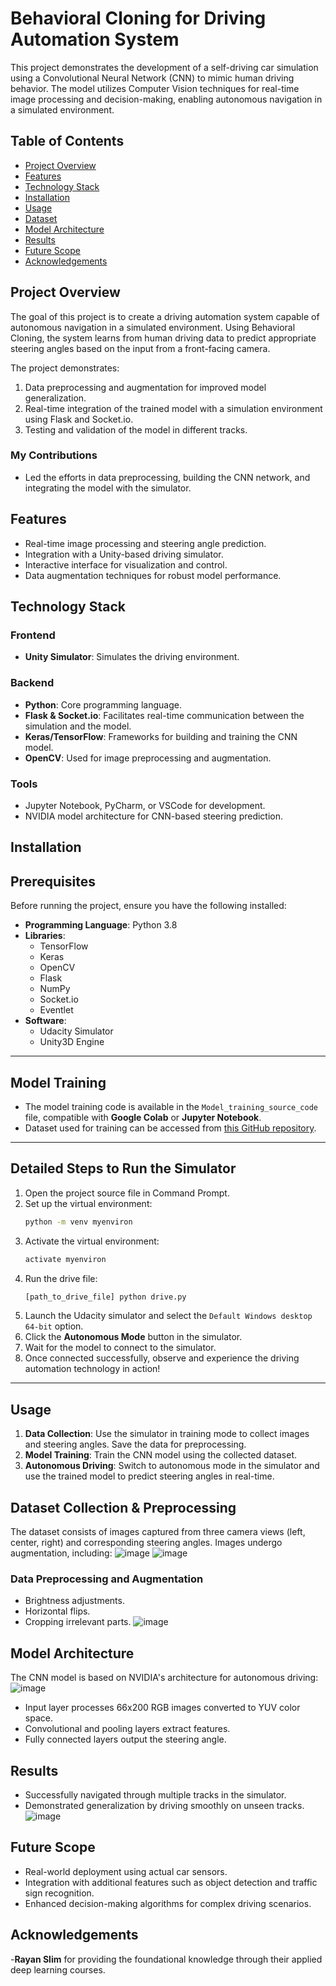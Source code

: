 
# Behavioral Cloning for Driving Automation System

This project demonstrates the development of a self-driving car simulation using a Convolutional Neural Network (CNN) to mimic human driving behavior. The model utilizes Computer Vision techniques for real-time image processing and decision-making, enabling autonomous navigation in a simulated environment.

## Table of Contents
- [Project Overview](#project-overview)
- [Features](#features)
- [Technology Stack](#technology-stack)
- [Installation](#installation)
- [Usage](#usage)
- [Dataset](#dataset)
- [Model Architecture](#model-architecture)
- [Results](#results)
- [Future Scope](#future-scope)
- [Acknowledgements](#acknowledgements)

## Project Overview
The goal of this project is to create a driving automation system capable of autonomous navigation in a simulated environment. Using Behavioral Cloning, the system learns from human driving data to predict appropriate steering angles based on the input from a front-facing camera.

The project demonstrates:
1. Data preprocessing and augmentation for improved model generalization.
2. Real-time integration of the trained model with a simulation environment using Flask and Socket.io.
3. Testing and validation of the model in different tracks.

### **My Contributions**
- Led the efforts in data preprocessing, building the CNN network, and integrating the model with the simulator.

## Features
- Real-time image processing and steering angle prediction.
- Integration with a Unity-based driving simulator.
- Interactive interface for visualization and control.
- Data augmentation techniques for robust model performance.

## Technology Stack
### Frontend
- **Unity Simulator**: Simulates the driving environment.

### Backend
- **Python**: Core programming language.
- **Flask & Socket.io**: Facilitates real-time communication between the simulation and the model.
- **Keras/TensorFlow**: Frameworks for building and training the CNN model.
- **OpenCV**: Used for image preprocessing and augmentation.

### Tools
- Jupyter Notebook, PyCharm, or VSCode for development.
- NVIDIA model architecture for CNN-based steering prediction.

## Installation
## Prerequisites
Before running the project, ensure you have the following installed:
- **Programming Language**: Python 3.8
- **Libraries**:
  - TensorFlow
  - Keras
  - OpenCV
  - Flask
  - NumPy
  - Socket.io
  - Eventlet
- **Software**:
  - Udacity Simulator
  - Unity3D Engine

---

## Model Training
- The model training code is available in the `Model_training_source_code` file, compatible with **Google Colab** or **Jupyter Notebook**.
- Dataset used for training can be accessed from [this GitHub repository](https://github.com/nirajtech001/Driving-Automation-System-SDC-Computer-Simulation-/tree/main/IMG).

---

## Detailed Steps to Run the Simulator

1. Open the project source file in Command Prompt.
2. Set up the virtual environment:
   ```bash
   python -m venv myenviron
   ```
3. Activate the virtual environment:
   ```bash
   activate myenviron
   ```
4. Run the drive file:
   ```bash
   [path_to_drive_file] python drive.py
   ```
5. Launch the Udacity simulator and select the `Default Windows desktop 64-bit` option.
6. Click the **Autonomous Mode** button in the simulator.
7. Wait for the model to connect to the simulator.
8. Once connected successfully, observe and experience the driving automation technology in action!

---
## Usage
1. **Data Collection**: Use the simulator in training mode to collect images and steering angles. Save the data for preprocessing.
2. **Model Training**: Train the CNN model using the collected dataset.
3. **Autonomous Driving**: Switch to autonomous mode in the simulator and use the trained model to predict steering angles in real-time.

## Dataset Collection & Preprocessing
The dataset consists of images captured from three camera views (left, center, right) and corresponding steering angles. Images undergo augmentation, including:
![image](https://github.com/user-attachments/assets/90721280-69d9-4333-93ed-9dff05f07a69)
![image](https://github.com/user-attachments/assets/eca796cb-f051-4cb5-a8ba-87ad3da1aa61)
### Data Preprocessing and Augmentation
- Brightness adjustments.
- Horizontal flips.
- Cropping irrelevant parts.
![image](https://github.com/user-attachments/assets/3dd44b17-bdf6-4f5e-94ca-16fed647b463)


## Model Architecture
The CNN model is based on NVIDIA's architecture for autonomous driving:
![image](https://github.com/user-attachments/assets/a68262d7-410d-4bc1-9e04-9a06ea8a4f4c)

- Input layer processes 66x200 RGB images converted to YUV color space.
- Convolutional and pooling layers extract features.
- Fully connected layers output the steering angle.

## Results
- Successfully navigated through multiple tracks in the simulator.
- Demonstrated generalization by driving smoothly on unseen tracks.
  ![image](https://github.com/user-attachments/assets/ed94686d-777b-474c-b87d-28dd2af2b0e5)


## Future Scope
- Real-world deployment using actual car sensors.
- Integration with additional features such as object detection and traffic sign recognition.
- Enhanced decision-making algorithms for complex driving scenarios.

## Acknowledgements
-**Rayan Slim** for providing the foundational knowledge through their applied deep learning courses.





